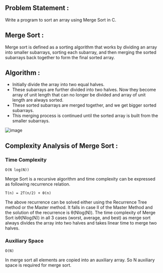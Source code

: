 ## Problem Statement :
Write a program to sort an array using Merge Sort in C.

## Merge Sort :
Merge sort is defined as a sorting algorithm that works by dividing an array into smaller subarrays, sorting each subarray, and then merging the sorted subarrays back together to form the final sorted array.

## Algorithm :
+ Initially divide the array into two equal halves.
+ These subarrays are further divided into two halves. Now they become array of unit length that can no longer be divided and array of unit length are always sorted.
+ These sorted subarrays are merged together, and we get bigger sorted subarrays.
+ This merging process is continued until the sorted array is built from the smaller subarrays.

![image](https://github.com/psychomita/PCC-CSBS391/assets/133328192/1139d034-53b8-4e0b-9471-7adc55fe7cf8)


## Complexity Analysis of Merge Sort :
### Time Complexity 
    O(N log(N))  

Merge Sort is a recursive algorithm and time complexity can be expressed as following recurrence relation. 

    T(n) = 2T(n/2) + θ(n)

The above recurrence can be solved either using the Recurrence Tree method or the Master method. It falls in case II of the Master Method and the solution of the recurrence is θ(Nlog(N)). The time complexity of Merge Sort isθ(Nlog(N)) in all 3 cases (worst, average, and best) as merge sort always divides the array into two halves and takes linear time to merge two halves.

### Auxiliary Space
    O(N) 

In merge sort all elements are copied into an auxiliary array. So N auxiliary space is required for merge sort.
